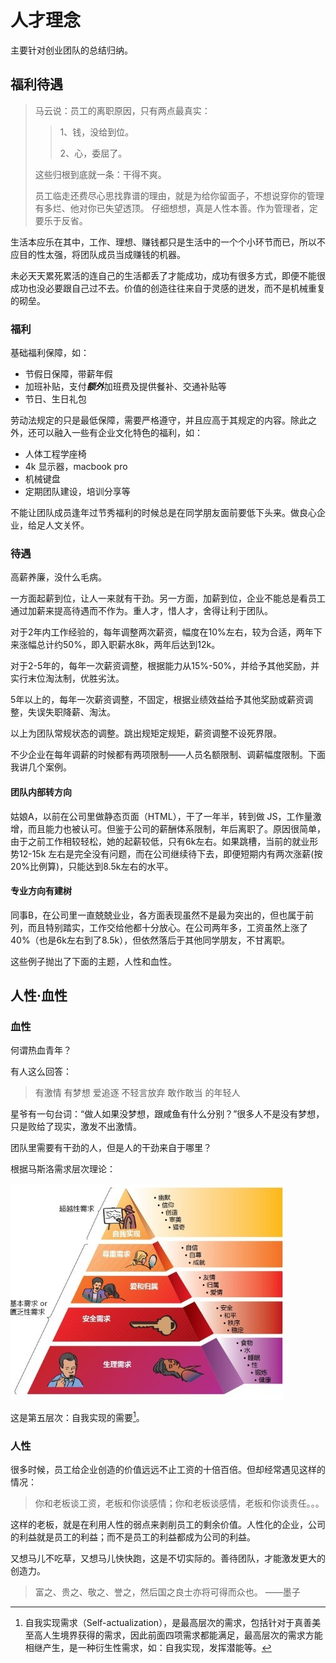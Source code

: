 # 人才理念

主要针对创业团队的总结归纳。

## 福利待遇

> 马云说：员工的离职原因，只有两点最真实：
> 
>> 1、钱，没给到位。
>>
>> 2、心，委屈了。
> 
> 这些归根到底就一条：干得不爽。
> 
> 员工临走还费尽心思找靠谱的理由，就是为给你留面子，不想说穿你的管理有多烂、他对你已失望透顶。 仔细想想，真是人性本善。作为管理者，定要乐于反省。

生活本应乐在其中，工作、理想、赚钱都只是生活中的一个个小环节而已，所以不应目的性太强，将团队成员当成赚钱的机器。

未必天天累死累活的连自己的生活都丢了才能成功，成功有很多方式，即便不能很成功也没必要跟自己过不去。价值的创造往往来自于灵感的迸发，而不是机械重复的砌垒。

### 福利

基础福利保障，如：

* 节假日保障，带薪年假
* 加班补贴，支付***额外***加班费及提供餐补、交通补贴等
* 节日、生日礼包

劳动法规定的只是最低保障，需要严格遵守，并且应高于其规定的内容。除此之外，还可以融入一些有企业文化特色的福利，如：

* 人体工程学座椅
* 4k 显示器，macbook pro
* 机械键盘
* 定期团队建设，培训分享等

不能让团队成员逢年过节秀福利的时候总是在同学朋友面前要低下头来。做良心企业，给足人文关怀。

### 待遇

高薪养廉，没什么毛病。

一方面起薪到位，让人一来就有干劲。另一方面，加薪到位，企业不能总是看员工通过加薪来提高待遇而不作为。重人才，惜人才，舍得让利于团队。

对于2年内工作经验的，每年调整两次薪资，幅度在10%左右，较为合适，两年下来涨幅总计约50%，即入职薪水8k，两年后达到12k。

对于2-5年的，每年一次薪资调整，根据能力从15%-50%，并给予其他奖励，并实行末位淘汰制，优胜劣汰。

5年以上的，每年一次薪资调整，不固定，根据业绩效益给予其他奖励或薪资调整，失误失职降薪、淘汰。

以上为团队常规状态的调整。跳出规矩定规矩，薪资调整不设死界限。

不少企业在每年调薪的时候都有两项限制——人员名额限制、调薪幅度限制。下面我讲几个案例。

#### 团队内部转方向

姑娘A，以前在公司里做静态页面（HTML），干了一年半，转到做 JS，工作量激增，而且能力也被认可。但鉴于公司的薪酬体系限制，年后离职了。原因很简单，由于之前工作相较轻松，她的起薪较低，只有6k左右。如果跳槽，当前的就业形势12-15k 左右是完全没有问题，而在公司继续待下去，即便短期内有两次涨薪(按20%比例算)，只能达到8.5k左右的水平。

#### 专业方向有建树

同事B，在公司里一直兢兢业业，各方面表现虽然不是最为突出的，但也属于前列，而且特别踏实，工作交给他都十分放心。在公司两年多，工资虽然上涨了40%（也是6k左右到了8.5k），但依然落后于其他同学朋友，不甘离职。

这些例子抛出了下面的主题，人性和血性。

## 人性·血性

### 血性

何谓热血青年？

有人这么回答：

> 有激情 有梦想 爱追逐 不轻言放弃 敢作敢当 的年轻人

星爷有一句台词：“做人如果没梦想，跟咸鱼有什么分别？”很多人不是没有梦想，只是败给了现实，激发不出激情。

团队里需要有干劲的人，但是人的干劲来自于哪里？

根据马斯洛需求层次理论：

![Image](/_static/mind/team/maslows.jpg)

这是第五层次：自我实现的需要[^1]。

[^1]: 自我实现需求（Self-actualization），是最高层次的需求，包括针对于真善美至高人生境界获得的需求，因此前面四项需求都能满足，最高层次的需求方能相继产生，是一种衍生性需求，如：自我实现，发挥潜能等。

### 人性

很多时候，员工给企业创造的价值远远不止工资的十倍百倍。但却经常遇见这样的情况：

> 你和老板谈工资，老板和你谈感情；你和老板谈感情，老板和你谈责任。。。

这样的老板，就是在利用人性的弱点来剥削员工的剩余价值。人性化的企业，公司的利益就是员工的利益；而不是员工的利益都成为公司的利益。

又想马儿不吃草，又想马儿快快跑，这是不切实际的。善待团队，才能激发更大的创造力。

> 富之、贵之、敬之、誉之，然后国之良士亦将可得而众也。
> ——墨子
